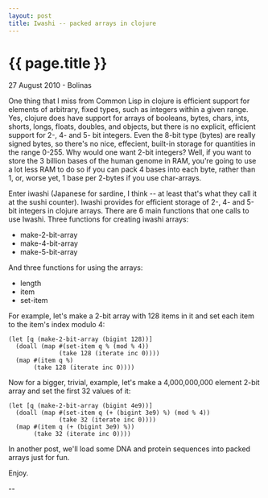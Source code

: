 ```yaml
---
layout: post
title: Iwashi -- packed arrays in clojure
---
```


{{ page.title }}
================

<p class="meta">27 August 2010 - Bolinas</p>

One thing that I miss from Common Lisp in clojure is efficient support
for elements of arbitrary, fixed types, such as integers within a
given range. Yes, clojure does have support for arrays of booleans,
bytes, chars, ints, shorts, longs, floats, doubles, and objects, but
there is no explicit, efficient support for 2-, 4- and 5- bit
integers. Even the 8-bit type (bytes) are really signed bytes, so
there's no nice, effecient, built-in storage for quantities in the
range 0-255. Why would one want 2-bit integers? Well, if you want to
store the 3 billion bases of the human genome in RAM, you're going to
use a lot less RAM to do so if you can pack 4 bases into each byte,
rather than 1, or, worse yet, 1 base per 2-bytes if you use
char-arrays.

Enter iwashi (Japanese for sardine, I think -- at least that's what they call it at the sushi counter). Iwashi provides for efficient storage of 2-, 4- and 5-bit integers in clojure arrays. There are 6 main functions that one calls to use Iwashi. Three functions for creating iwashi arrays:

* make-2-bit-array
* make-4-bit-array
* make-5-bit-array

And three functions for using the arrays:

* length
* item
* set-item

For example, let's make a 2-bit array with 128 items in it and set each item to the item's index modulo 4:

    (let [q (make-2-bit-array (bigint 128))]
      (doall (map #(set-item q % (mod % 4))
                  (take 128 (iterate inc 0))))
      (map #(item q %)
           (take 128 (iterate inc 0))))


Now for a bigger, trivial, example, let's make a 4,000,000,000 element 2-bit array and set the first 32 values of it:

    (let [q (make-2-bit-array (bigint 4e9))]
      (doall (map #(set-item q (+ (bigint 3e9) %) (mod % 4))
                  (take 32 (iterate inc 0))))
      (map #(item q (+ (bigint 3e9) %))
           (take 32 (iterate inc 0))))

In another post, we'll load some DNA and protein sequences into packed arrays just for fun.

Enjoy.

--

